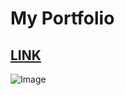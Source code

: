 # My Portfolio
## [LINK](https://coruscating-starlight-80f459.netlify.app/ "Live Link")
![Image](https://github.com/user-attachments/assets/6d9f3d8b-d778-47dc-9aff-b87ef341e124)
